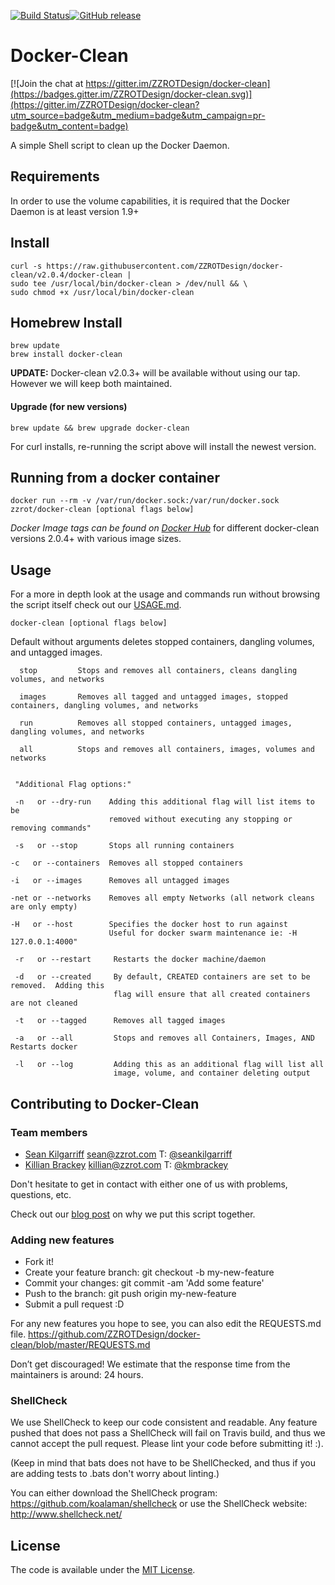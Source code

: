 [![Build Status](https://travis-ci.org/ZZROTDesign/docker-clean.svg?branch=v2.0.4)](https://travis-ci.org/ZZROTDesign/docker-clean)[![GitHub release](https://img.shields.io/github/release/zzrotDesign/docker-clean.svg)](https://github.com/ZZROTDesign/docker-clean/releases)
# Docker-Clean

[![Join the chat at https://gitter.im/ZZROTDesign/docker-clean](https://badges.gitter.im/ZZROTDesign/docker-clean.svg)](https://gitter.im/ZZROTDesign/docker-clean?utm_source=badge&utm_medium=badge&utm_campaign=pr-badge&utm_content=badge)

A simple Shell script to clean up the Docker Daemon.

## Requirements

In order to use the volume capabilities, it is required that the Docker Daemon is at least version 1.9+


## Install

    curl -s https://raw.githubusercontent.com/ZZROTDesign/docker-clean/v2.0.4/docker-clean |
    sudo tee /usr/local/bin/docker-clean > /dev/null && \
    sudo chmod +x /usr/local/bin/docker-clean

## Homebrew Install
    brew update
    brew install docker-clean

**UPDATE:** Docker-clean v2.0.3+ will be available without using our tap.  However we will keep both maintained.

#### Upgrade (for new versions)

    brew update && brew upgrade docker-clean

For curl installs, re-running the script above will install the newest version.

## Running from a docker container

``` shell
docker run --rm -v /var/run/docker.sock:/var/run/docker.sock zzrot/docker-clean [optional flags below]
```

*Docker Image tags can be found on [Docker Hub](https://hub.docker.com/r/zzrot/docker-clean/tags/)*
for different docker-clean versions 2.0.4+ with various image sizes.  


## Usage

For a more in depth look at the usage and commands run without browsing the script itself check out our [USAGE.md](https://github.com/ZZROTDesign/docker-clean/blob/master/USAGE.md).

    docker-clean [optional flags below]

  Default without arguments deletes stopped containers, dangling volumes, and untagged images.

      stop         Stops and removes all containers, cleans dangling volumes, and networks

      images       Removes all tagged and untagged images, stopped containers, dangling volumes, and networks

      run          Removes all stopped containers, untagged images, dangling volumes, and networks

      all          Stops and removes all containers, images, volumes and networks


     "Additional Flag options:"

     -n   or --dry-run    Adding this additional flag will list items to be
                          removed without executing any stopping or removing commands"

     -s   or --stop       Stops all running containers

    -c   or --containers  Removes all stopped containers

    -i   or --images      Removes all untagged images

    -net or --networks    Removes all empty Networks (all network cleans are only empty)

    -H   or --host        Specifies the docker host to run against
	                      Useful for docker swarm maintenance ie: -H 127.0.0.1:4000"

     -r   or --restart     Restarts the docker machine/daemon

     -d   or --created     By default, CREATED containers are set to be removed.  Adding this
                           flag will ensure that all created containers are not cleaned

     -t   or --tagged      Removes all tagged images

     -a   or --all         Stops and removes all Containers, Images, AND Restarts docker

     -l   or --log         Adding this as an additional flag will list all
                           image, volume, and container deleting output



## Contributing to Docker-Clean

### Team members

* [Sean Kilgarriff](https://github.com/Skilgarriff) sean@zzrot.com T: [@seankilgarriff](https://twitter.com/SeanKilgarriff)
* [Killian Brackey](https://github.com/killianbrackey) killian@zzrot.com T: [@kmbrackey](https://twitter.com/kmbrackey)

Don't hesitate to get in contact with either one of us with problems, questions, etc.

Check out our [blog post](https://blog.zzrot.com/docker-clean-utility/) on why we put this script together.


### Adding new features

* Fork it!
* Create your feature branch: git checkout -b my-new-feature
* Commit your changes: git commit -am 'Add some feature'
* Push to the branch: git push origin my-new-feature
* Submit a pull request :D

For any new features you hope to see, you can also edit the REQUESTS.md file.
https://github.com/ZZROTDesign/docker-clean/blob/master/REQUESTS.md

Don’t get discouraged! We estimate that the response time from the
maintainers is around: 24 hours.

### ShellCheck

We use ShellCheck to keep our code consistent and readable. Any feature pushed that does not pass a ShellCheck will fail on Travis build, and thus we cannot accept the pull request. Please lint your code before submitting it! :).

(Keep in mind that bats does not have to be ShellChecked, and thus if you are adding tests to .bats don't worry about linting.)

You can either download the ShellCheck program: https://github.com/koalaman/shellcheck or use the ShellCheck website: http://www.shellcheck.net/

## License

The code is available under the [MIT License](/LICENSE).
<!--stackedit_data:
eyJoaXN0b3J5IjpbMTE5MjIzMjQ0Ml19
-->